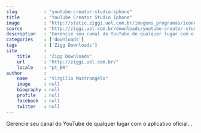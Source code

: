 ```yaml
---
slug          : "youtube-creator-studio-iphone"
title         : "YouTube Creator Studio Iphone"
image         : "http://static.ziggi.uol.com.br/imagens_programas/icone_97af8b8a4fedcaa69a432a598a45a646_youtube_creator_studio.jpg"
source        : "http://ziggi.uol.com.br/downloads/youtube-creator-studio/iphone"
description   : "Gerencie seu canal do YouTube de qualquer lugar com o aplicativo oficial..."
categories    : ['downloads']
tags          : ['Zigg Downloads']
site          :
    title     : "Zigg Downloads"
    url       : "http://ziggi.uol.com.br/"
    locale    : "pt_BR"
author        :
    name      : "Virgilio Mastrangelo"
    image     : null
    biography : null
    profile   : null
    facebook  : null
    twitter   : null
---
```


Gerencie seu canal do YouTube de qualquer lugar com o aplicativo oficial...
